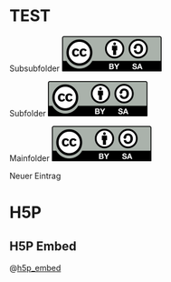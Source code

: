 <!--
version:  2024.10.24

author:   TEST

email:    teacheredu.euniwell@uni-konstanz.de

comment:  TEST
          
logo:     https://raw.githubusercontent.com/teacheredu-euniwell/temp/6ab0c53dcc55e15144f0b5816727648a088727b8/media/ch0/CC_BY-SA_icon.svg

icon:     https://raw.githubusercontent.com/teacheredu-euniwell/temp/6ab0c53dcc55e15144f0b5816727648a088727b8/media/ch0/CC_BY-SA_icon.svg

language: en

narrator: English Female

mode:     Textbook
dark:     false

date:     24/10/2024

attribute: TEST

  ![CC-BY-SA](media/CC-BY-SA-icon.svg)

translateWithGoogle: true

script:  https://h5p.org/sites/all/modules/h5p/library/js/h5p-resizer.js

@h5p_embed: @h5p_embed_(@uid,@0)

@h5p_embed_
<iframe id="h5p_@0" style="width:100%;" srcdoc='<!DOCTYPE html><html lang="de"><head><meta charset="UTF-8"><meta name="viewport" content="width=device-width, initial-scale=1.0"><style>body{display:flex;justify-content:center;align-items:center;height:100vh;margin:0;background-color:#f0f0f0}.loader{border:16px solid #f3f3f3;border-top:16px solid #3498db;border-radius:50%;width:80px;height:80px;animation:spin 2s linear infinite}@keyframes spin{0%{transform:rotate(0deg)}100%{transform:rotate(360deg)}}</style></head><body><div class="loader"></div></body></html>'></iframe>
<script run-once>
fetch('@1')
    .then(response => {
        if (!response.ok) {
            throw new Error('Netzwerkantwort war nicht ok ' + response.statusText);
        }
        return response.text(); // Abruf als Text
    })
    .then(htmlText => {
        document.getElementById('h5p_@0').srcdoc = htmlText;
        send.lia("LIA: stop");
    })
    .catch(error => {
        console.error('Es gab ein Problem mit dem Abruf: ', error);
        send.error("LIA: stop");
    });

"LIA: wait"
</script>
@end

-->


# TEST

Subsubfolder ![alt text](media/ch0/CC-BY-SA-icon.svg)

Subfolder ![alt text](media/CC-BY-SA-icon.svg)

Mainfolder ![alt text](CC-BY-SA-icon.svg)


Neuer Eintrag

H5P
===

H5P Embed
---

<!--
persistent: true
-->
@[h5p_embed](media/ch0/bronfenbrenner-dragdrop.html)